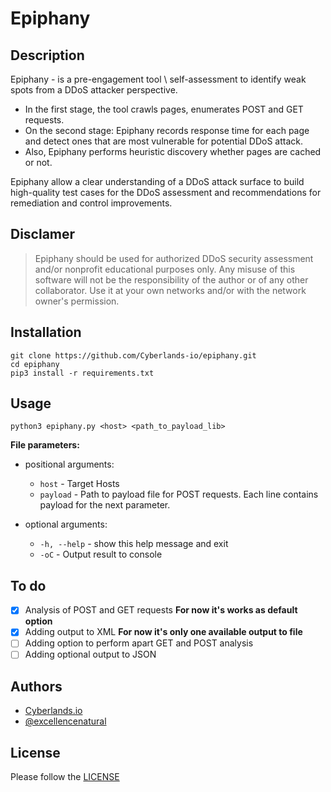 # Epiphany
## Description
Epiphany - is a pre-engagement tool \ self-assessment to identify weak spots from a DDoS attacker perspective. 
- In the first stage, the tool crawls pages, enumerates POST and GET requests. 
- On the second stage: Epiphany records response time for each page and detect ones that are most vulnerable for potential DDoS attack. 
- Also, Epiphany performs heuristic discovery whether pages are cached or not. 

Epiphany allow a clear understanding of a DDoS attack surface to build high-quality test cases for the DDoS assessment and recommendations for remediation and control improvements.

## Disclamer
> Epiphany should be used for authorized DDoS security assessment and/or nonprofit educational purposes only. Any misuse of this software will not be the responsibility of the author or of any other collaborator. Use it at your own networks and/or with the network owner's permission.

## Installation
```
git clone https://github.com/Cyberlands-io/epiphany.git
cd epiphany
pip3 install -r requirements.txt
```

## Usage 
  ```python3 epiphany.py <host> <path_to_payload_lib>```

**File parameters:**
  * positional arguments:
    * ```host``` - Target Hosts
    * ```payload``` - Path to payload file for POST requests. Each line contains payload for the next parameter.

  * optional arguments:
    * ```-h, --help``` - show this help message and exit
    * ```-oC``` - Output result to console
    
## To do
- [x] Analysis of POST and GET requests **For now it's works as default option**
- [x] Adding output to XML **For now it's only one available output to file**
- [ ] Adding option to perform apart GET and POST analysis
- [ ] Adding optional output to JSON

## Authors
- [Cyberlands.io](https://www.cyberlands.io)
- [@excellencenatural](https://github.com/excellencenatural)

## License
Please follow the [LICENSE](LICENSE)
